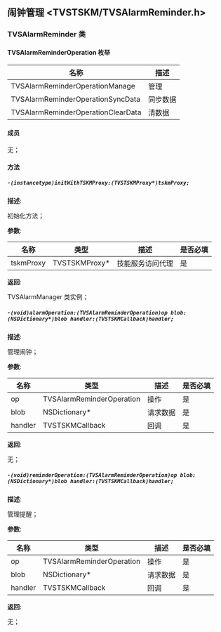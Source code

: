 ## 闹钟管理 <TVSTSKM/TVSAlarmReminder.h>

### TVSAlarmReminder 类

#### TVSAlarmReminderOperation 枚举

| 名称 | 描述 |
| ------ | ------ |
| TVSAlarmReminderOperationManage | 管理 |
| TVSAlarmReminderOperationSyncData | 同步数据 |
| TVSAlarmReminderOperationClearData | 清数据 |

#### 成员

 无；

#### 方法

##### `-(instancetype)initWithTSKMProxy:(TVSTSKMProxy*)tskmProxy;`

  **描述**:

  初始化方法；

  **参数**:

  | 名称 | 类型 | 描述 | 是否必填 |
  | ------ | ------ | ------ | ------ |
  | tskmProxy | TVSTSKMProxy* | 技能服务访问代理 | 是 |

  **返回**:

  TVSAlarmManager 类实例；

##### `-(void)alarmOperation:(TVSAlarmReminderOperation)op blob:(NSDictionary*)blob handler:(TVSTSKMCallback)handler;`

  **描述**:

  管理闹钟；

  **参数**:

  | 名称 | 类型 | 描述 | 是否必填 |
  | ------ | ------ | ------ | ------ |
  | op | TVSAlarmReminderOperation | 操作 | 是 |
  | blob | NSDictionary* | 请求数据 | 是 |
  | handler | TVSTSKMCallback | 回调 | 是 |

  **返回**:

  无；

##### `-(void)reminderOperation:(TVSAlarmReminderOperation)op blob:(NSDictionary*)blob handler:(TVSTSKMCallback)handler;`

  **描述**:

  管理提醒；

  **参数**:

  | 名称 | 类型 | 描述 | 是否必填 |
  | ------ | ------ | ------ | ------ |
  | op | TVSAlarmReminderOperation | 操作 | 是 |
  | blob | NSDictionary* | 请求数据 | 是 |
  | handler | TVSTSKMCallback | 回调 | 是 |

  **返回**:

  无；
